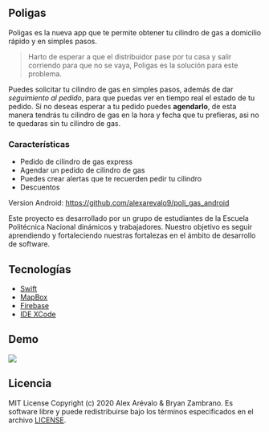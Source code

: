 ## Poligas

Poligas es la nueva app que te permite obtener tu cilindro de gas a domicilio rápido y en simples pasos.

>Harto de esperar a que el distribuidor pase por tu casa y salir corriendo para que no se vaya, Poligas es la solución para este problema.

Puedes solicitar tu cilindro de gas en simples pasos, además de dar *seguimiento al pedido*, para que puedas ver en tiempo real el estado de tu pedido.
Si no deseas esperar a tu pedido puedes **agendarlo**, de esta manera tendrás tu cilindro de gas en la hora y fecha que tu prefieras, asi no te quedaras sin tu cilindro de gas.

### Características

- Pedido de cilindro de gas express
- Agendar un pedido de cilindro de gas
- Puedes crear alertas que te recuerden pedir tu cilindro
- Descuentos

Version Android: https://github.com/alexarevalo9/poli_gas_android

Este proyecto es desarrollado por un grupo de estudiantes de la Escuela Politécnica Nacional dinámicos y trabajadores. Nuestro objetivo es seguir aprendiendo y fortaleciendo nuestras fortalezas en el ámbito de desarrollo de software.
## Tecnologías 
- [Swift](https://www.apple.com/es/swift/)
- [MapBox](https://docs.mapbox.com/help/how-mapbox-works/web-apps/)
- [Firebase](https://firebase.google.com/)
- [IDE XCode](https://developer.apple.com/xcode/)

## Demo
<img src="https://user-images.githubusercontent.com/46785980/81255905-8f77b280-8ff4-11ea-9898-257a25174d27.gif">

## Licencia
MIT License Copyright (c) 2020 Alex Arévalo & Bryan Zambrano. Es software libre y puede redistribuirse bajo los términos especificados en el archivo [LICENSE](LICENSE).


